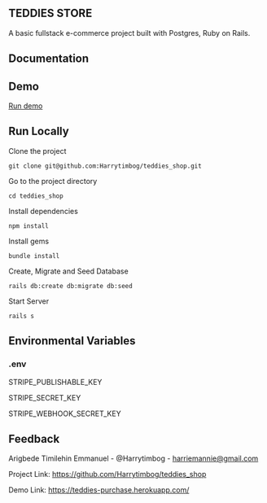 ## TEDDIES STORE
A basic fullstack e-commerce project built with Postgres, Ruby on Rails.

## Documentation    

## Demo    

[Run demo](https://teddies-purchase.herokuapp.com/)

## Run Locally   

Clone the project

``` console
git clone git@github.com:Harrytimbog/teddies_shop.git
```

Go to the project directory

``` console
cd teddies_shop
```

Install dependencies

``` console
npm install
```

Install gems

``` console
bundle install
```

Create, Migrate and Seed Database

``` console
rails db:create db:migrate db:seed
```


Start Server

``` console
rails s
```


## Environmental Variables  

### .env

STRIPE_PUBLISHABLE_KEY

STRIPE_SECRET_KEY

STRIPE_WEBHOOK_SECRET_KEY

## Feedback  

Arigbede Timilehin Emmanuel - @Harrytimbog - harriemannie@gmail.com

Project Link: https://github.com/Harrytimbog/teddies_shop

Demo Link: https://teddies-purchase.herokuapp.com/
